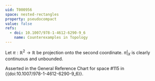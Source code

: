 ```yaml
---
uid: T000956
space: nested-rectangles
property: pseudocompact
value: false
refs:
  - doi: 10.1007/978-1-4612-6290-9_6
    name: Counterexamples in Topology
---
```

Let $\pi: \mathbb{R}^2 \rightarrow \mathbb{R}$ be projection onto the second coordinate. $\pi|_X$ is clearly continuous and unbounded.

Asserted in the General Reference Chart for space #115 in
{{doi:10.1007/978-1-4612-6290-9_6}}.
